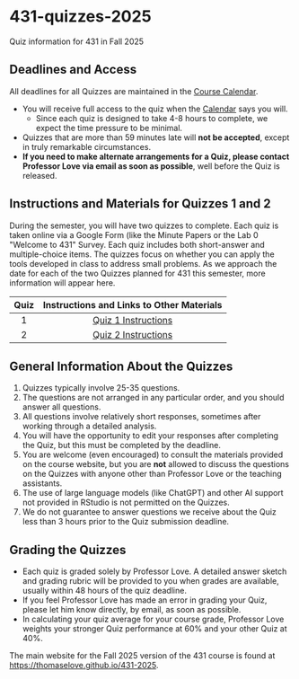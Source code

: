 # 431-quizzes-2025

Quiz information for 431 in Fall 2025

## Deadlines and Access

All deadlines for all Quizzes are maintained in the [Course Calendar](https://thomaselove.github.io/431-2025/calendar.html).

- You will receive full access to the quiz when the [Calendar](https://thomaselove.github.io/431-2025/calendar.html) says you will.
  - Since each quiz is designed to take 4-8 hours to complete, we expect the time pressure to be minimal.
- Quizzes that are more than 59 minutes late will **not be accepted**, except in truly remarkable circumstances.
- **If you need to make alternate arrangements for a Quiz, please contact Professor Love via email as soon as possible**, well before the Quiz is released. 

## Instructions and Materials for Quizzes 1 and 2

During the semester, you will have two quizzes to complete. Each quiz is taken online via a Google Form (like the Minute Papers or the Lab 0 "Welcome to 431" Survey. Each quiz includes both short-answer and multiple-choice items. The quizzes focus on whether you can apply the tools developed in class to address small problems. As we approach the date for each of the two Quizzes planned for 431 this semester, more information will appear here.

<div align="center">

| Quiz | Instructions and Links to Other Materials
| :---: | :---------------------------------------------------------------------------:
1 | [Quiz 1 Instructions](https://github.com/THOMASELOVE/431-quizzes-2025/tree/main/quiz1)
2 | [Quiz 2 Instructions](https://github.com/THOMASELOVE/431-quizzes-2025/tree/main/quiz2)

</div>

## General Information About the Quizzes

1. Quizzes typically involve 25-35 questions. 
2. The questions are not arranged in any particular order, and you should answer all questions.
3. All questions involve relatively short responses, sometimes after working through a detailed analysis.
4. You will have the opportunity to edit your responses after completing the Quiz, but this must be completed by the deadline.
5. You are welcome (even encouraged) to consult the materials provided on the course website, but you are **not** allowed to discuss the questions on the Quizzes with anyone other than Professor Love or the teaching assistants.
6. The use of large language models (like ChatGPT) and other AI support not provided in RStudio is not permitted on the Quizzes.
7. We do not guarantee to answer questions we receive about the Quiz less than 3 hours prior to the Quiz submission deadline. 

## Grading the Quizzes

- Each quiz is graded solely by Professor Love. A detailed answer sketch and grading rubric will be provided to you when grades are available, usually within 48 hours of the quiz deadline. 
- If you feel Professor Love has made an error in grading your Quiz, please let him know directly, by email, as soon as possible.
- In calculating your quiz average for your course grade, Professor Love weights your stronger Quiz performance at 60% and your other Quiz at 40%.

The main website for the Fall 2025 version of the 431 course is found at <https://thomaselove.github.io/431-2025>.

